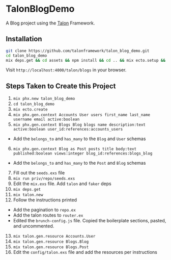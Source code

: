 # TalonBlogDemo

A Blog project using the [Talon](https://github.com/talonframework/talon) Framework.

## Installation

```bash
git clone https://github.com/talonframework/talon_blog_demo.git
cd talon_blog_demo
mix deps.get && cd assets && npm install && cd .. && mix ecto.setup && mix phx.server
```

Visit `http://localhost:4000/talon/blogs` in your browser.

## Steps Taken to Create this Project

1. `mix phx.new talon_blog_demo`
2. `cd talon_blog_demo`
3. `mix ecto.create`
4. `mix phx.gen.context Accounts User users first_name last_name username email active:boolean`
5. `mix phx.gen.context Blogs Blog blogs name description:text active:boolean user_id:references:accounts_users`
  * Add the `belongs_to` and `has_many` to the `Blog` and `User` schemas
6. `mix phx.gen.context Blog as Post posts title body:text published:boolean views:integer blog_id:references:blogs_blog`
  * Add the `belongs_to` and `has_many` to the `Post` and `Blog` schemas
7. Fill out the `seeds.exs` file
8. `mix run priv/repo/seeds.exs`
9. Edit the `mix.exs` file. Add `talon` and `faker` deps
10. `mix deps.get`
11. `mix talon.new`
12. Follow the instructions printed
  * Add the pagination to `repo.ex`
  * Add the talon routes to `router.ex`
  * Edited the `brunch-config.js` file. Copied the boilerplate sections, pasted, and uncommented.
13. `mix talon.gen.resource Accounts.User`
14. `mix talon.gen.resource Blogs.Blog`
15. `mix talon.gen.resource Blogs.Post`
16. Edit the `config/talon.exs` file and add the resources per instructions

